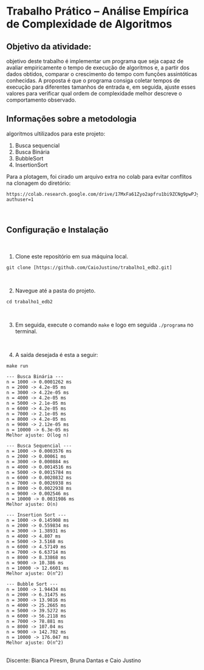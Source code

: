 # Trabalho Prático – Análise Empírica de Complexidade de Algoritmos

## Objetivo da atividade:
 objetivo deste trabalho é implementar um programa que seja capaz de avaliar empiricamente o tempo de execução de algoritmos e, a partir dos dados obtidos, comparar o crescimento do tempo com funções assintóticas conhecidas. A proposta é que o programa consiga coletar tempos de execução para diferentes tamanhos de entrada e, em seguida, ajuste esses valores para verificar qual ordem de complexidade melhor descreve o comportamento observado.
<br>

## Informações sobre a metodologia
algoritmos ultilizados para este projeto:
1. Busca sequencial
2. Busca Binária
3. BubbleSort
4. InsertionSort

Para a plotagem, foi cirado um arquivo extra no colab para evitar conflitos na clonagem do diretório:

```
https://colab.research.google.com/drive/17MxFa61Zyo2apfru1bi9ZCNg9pwPJymf?authuser=1
```
<br>

## Configuração e Instalação
<br>

1. Clone este repositório em sua máquina local.

```
git clone [https://github.com/CaioJustino/trabalho1_edb2.git]
```
<br>

2. Navegue até a pasta do projeto.

```
cd trabalho1_edb2
```

<br>

3. Em seguida, execute o comando `make` e logo em seguida  `./programa` no terminal. 

<br>

4. A saída desejada é esta a seguir:

```
make run

--- Busca Binária ---
n = 1000 -> 0.0001262 ms
n = 2000 -> 4.2e-05 ms
n = 3000 -> 4.22e-05 ms
n = 4000 -> 4.2e-05 ms
n = 5000 -> 2.1e-05 ms
n = 6000 -> 4.2e-05 ms
n = 7000 -> 2.1e-05 ms
n = 8000 -> 4.2e-05 ms
n = 9000 -> 2.12e-05 ms
n = 10000 -> 6.3e-05 ms
Melhor ajuste: O(log n)

--- Busca Sequencial ---
n = 1000 -> 0.0003576 ms
n = 2000 -> 0.00061 ms
n = 3000 -> 0.000884 ms
n = 4000 -> 0.0014516 ms
n = 5000 -> 0.0015784 ms
n = 6000 -> 0.0020832 ms
n = 7000 -> 0.0026938 ms
n = 8000 -> 0.0022938 ms
n = 9000 -> 0.002546 ms
n = 10000 -> 0.0031986 ms
Melhor ajuste: O(n)

--- Insertion Sort ---
n = 1000 -> 0.145908 ms
n = 2000 -> 0.559834 ms
n = 3000 -> 1.38931 ms
n = 4000 -> 4.807 ms
n = 5000 -> 3.5168 ms
n = 6000 -> 4.57149 ms
n = 7000 -> 6.63714 ms
n = 8000 -> 8.33868 ms
n = 9000 -> 10.386 ms
n = 10000 -> 12.6601 ms
Melhor ajuste: O(n^2)

--- Bubble Sort ---
n = 1000 -> 1.94434 ms
n = 2000 -> 6.31475 ms
n = 3000 -> 13.9816 ms
n = 4000 -> 25.2665 ms
n = 5000 -> 39.5272 ms
n = 6000 -> 56.2118 ms
n = 7000 -> 78.881 ms
n = 8000 -> 107.04 ms
n = 9000 -> 142.702 ms
n = 10000 -> 176.047 ms
Melhor ajuste: O(n^2)

```

<br>
Discente: Bianca Piresm, Bruna Dantas e Caio Justino 
